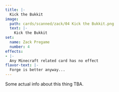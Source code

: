 ```yaml
---
title: |-
  Kick the Bukkit
image: 
  path: cards/scanned/zack/04 Kick the Bukkit.png
  text: |-
    Kick the Bukkit
set:
  name: Zack Pregame
  number: 4
effects: 
- |-
  Any Minecraft related card has no effect
flavor-text: |-
  Forge is better anyway...
---
```

Some actual info about this thing TBA.
